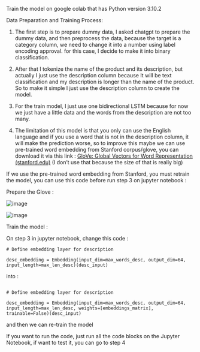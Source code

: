 Train the model on google colab that has Python version 3.10.2

Data Preparation and Training Process:

1.	The first step is to prepare dummy data, I asked chatgpt to prepare the dummy data, and then preprocess the data, because the target is a category column, we need to change it into a number using label encoding approval. for this case, I decide to make it into binary classification.

2.	After that I tokenize the name of the product and its description, but actually I just use the description column because It will be text classification and my description is longer than the name of the product. So to make it simple I just use the description column to create the model.

3.	For the train model, I just use one bidirectional LSTM because for now we just have a little data and the words from the description are not too many.

4.	The limitation of this model is that you only can use the English language and if you use a word that is not in the description column, it will make the prediction worse, so to improve this maybe we can use pre-trained word embedding from Stanford corpus/glove, you can download it via this link :  [GloVe: Global Vectors for Word Representation (stanford.edu)](https://nlp.stanford.edu/projects/glove/)  (I don’t use that because the size of that is really big)

If we use the pre-trained word embedding from Stanford, you must retrain the model, you can use this code before run step 3 on jupyter notebook : 

Prepare the Glove : 

![image](https://github.com/RaffelRavionaldo/Simple-Text-Classification-with-Tensorflow/assets/94748637/46682f24-46bd-4ac9-8fbf-acb9396641e1)

![image](https://github.com/RaffelRavionaldo/Simple-Text-Classification-with-Tensorflow/assets/94748637/ee9b005f-f184-43f3-ba6a-12fb0d8743b4)


Train the model : 

On step 3 in jupyter notebook, change this code : 


```
# Define embedding layer for description

desc_embedding = Embedding(input_dim=max_words_desc, output_dim=64, input_length=max_len_desc)(desc_input)

```

into : 

```

# Define embedding layer for description

desc_embedding = Embedding(input_dim=max_words_desc, output_dim=64, input_length=max_len_desc, weights=[embeddings_matrix], trainable=False)(desc_input)

```

and then we can re-train the model

If you want to run the code, just run all the code blocks on the Jupyter Notebook, if want to test it, you can go to step 4
